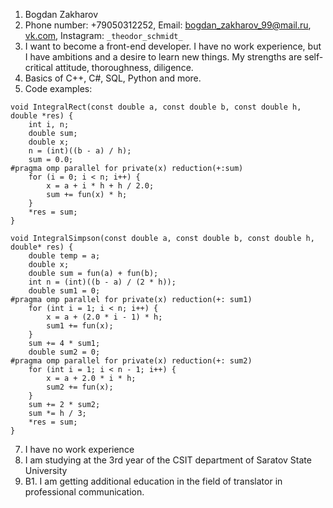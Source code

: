 1. Bogdan Zakharov
2. Phone number: +79050312252, Email: bogdan_zakharov_99@mail.ru, [vk.com](https://vk.com/theodorschmidt), Instagram: ```_theodor_schmidt_```
3. I want to become a front-end developer. I have no work experience, but I have ambitions and a desire to learn new things. My strengths are self-critical attitude, thoroughness, diligence.
4. Basics of C++, C#, SQL, Python and more.
5. Code examples:
```
void IntegralRect(const double a, const double b, const double h, double *res) {
	int i, n;
	double sum;
	double x;
	n = (int)((b - a) / h);
	sum = 0.0;
#pragma omp parallel for private(x) reduction(+:sum)
	for (i = 0; i < n; i++) {
		x = a + i * h + h / 2.0;
		sum += fun(x) * h;
	}
	*res = sum;
}

void IntegralSimpson(const double a, const double b, const double h, double* res) {
	double temp = a;
	double x;
	double sum = fun(a) + fun(b);
	int n = (int)((b - a) / (2 * h));
	double sum1 = 0;
#pragma omp parallel for private(x) reduction(+: sum1)
	for (int i = 1; i < n; i++) {
		x = a + (2.0 * i - 1) * h;
		sum1 += fun(x);
	}
	sum += 4 * sum1;
	double sum2 = 0;
#pragma omp parallel for private(x) reduction(+: sum2)
	for (int i = 1; i < n - 1; i++) {
		x = a + 2.0 * i * h;
		sum2 += fun(x);
	}
	sum += 2 * sum2;
	sum *= h / 3;
	*res = sum;
}
```
7. I have no work experience
8. I am studying at the 3rd year of the CSIT department of Saratov State University
9. B1. I am getting additional education in the field of translator in professional communication.
